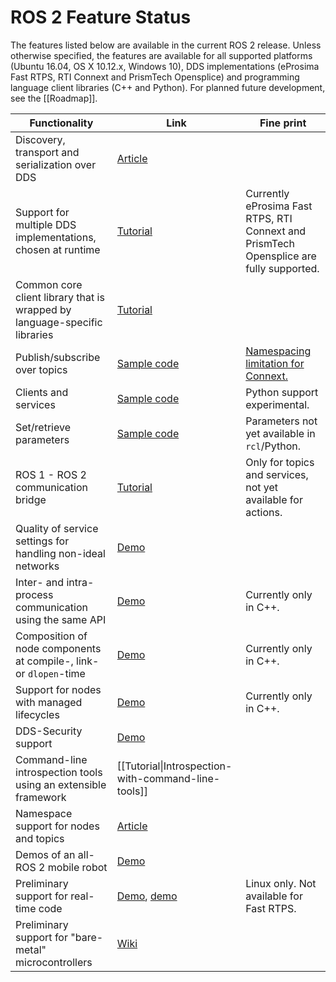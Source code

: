 # ROS 2 Feature Status

The features listed below are available in the current ROS 2 release.
Unless otherwise specified, the features are available for all supported platforms (Ubuntu 16.04, OS X 10.12.x, Windows 10), DDS implementations (eProsima Fast RTPS, RTI Connext and PrismTech Opensplice) and programming language client libraries (C++ and Python).
For planned future development, see the [[Roadmap]].

| Functionality | Link | Fine print |
| --- | --- | --- |
| Discovery, transport and serialization over DDS | [Article](http://design.ros2.org/articles/ros_on_dds.html) | |
| Support for multiple DDS implementations, chosen at runtime | [Tutorial](DDS-and-ROS-middleware-implementations.md) | Currently eProsima Fast RTPS, RTI Connext and PrismTech Opensplice are fully supported. |
| Common core client library that is wrapped by language-specific libraries | [Tutorial](ROS-2-Client-Libraries.md) | |
| Publish/subscribe over topics | [Sample code](https://github.com/ros2/examples) | [Namespacing limitation for Connext.](https://github.com/ros2/rmw_connext/issues/234) |
| Clients and services | [Sample code](https://github.com/ros2/examples) | Python support experimental. |
| Set/retrieve parameters | [Sample code](https://github.com/ros2/demos/tree/release-beta1/demo_nodes_cpp) | Parameters not yet available in `rcl`/Python. |
| ROS 1 - ROS 2 communication bridge | [Tutorial](https://github.com/ros2/ros1_bridge/blob/master/README.md) | Only for topics and services, not yet available for actions. |
| Quality of service settings for handling non-ideal networks | [Demo](Quality-Of-Service.md) | |
| Inter- and intra-process communication using the same API | [Demo](Intra-Process-Communication.md) | Currently only in C++. |
| Composition of node components at compile-, link- or `dlopen`-time | [Demo](Composition.md) | Currently only in C++. |
| Support for nodes with managed lifecycles | [Demo](https://github.com/ros2/ros2/wiki/Managed-Nodes) | Currently only in C++. |
| DDS-Security support | [Demo](https://github.com/ros2/sros2) | |
| Command-line introspection tools using an extensible framework | [[Tutorial\|Introspection-with-command-line-tools]] | |
| Namespace support for nodes and topics | [Article](http://design.ros2.org/articles/topic_and_service_names.html) | |
| Demos of an all-ROS 2 mobile robot | [Demo](https://github.com/ros2/turtlebot2_demo) | |
| Preliminary support for real-time code | [Demo](Real-Time-Programming.md), [demo](Allocator-Template-Tutorial.md) | Linux only. Not available for Fast RTPS. |
| Preliminary support for "bare-metal" microcontrollers | [Wiki](https://github.com/ros2/freertps/wiki)| |
